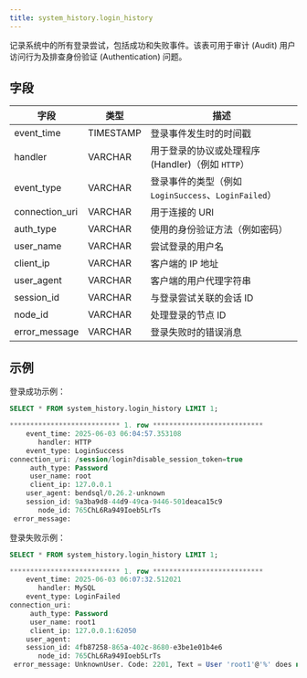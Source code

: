 ```yaml
---
title: system_history.login_history
---
```


记录系统中的所有登录尝试，包括成功和失败事件。该表可用于审计 (Audit) 用户访问行为及排查身份验证 (Authentication) 问题。

## 字段

| 字段          | 类型      | 描述                                                    |
|---------------|-----------|---------------------------------------------------------|
| event_time    | TIMESTAMP | 登录事件发生时的时间戳                                  |
| handler       | VARCHAR   | 用于登录的协议或处理程序 (Handler)（例如 `HTTP`）       |
| event_type    | VARCHAR   | 登录事件的类型（例如 `LoginSuccess`、`LoginFailed`）    |
| connection_uri| VARCHAR   | 用于连接的 URI                                          |
| auth_type     | VARCHAR   | 使用的身份验证方法（例如密码）                          |
| user_name     | VARCHAR   | 尝试登录的用户名                                        |
| client_ip     | VARCHAR   | 客户端的 IP 地址                                        |
| user_agent    | VARCHAR   | 客户端的用户代理字符串                                  |
| session_id    | VARCHAR   | 与登录尝试关联的会话 ID                                 |
| node_id       | VARCHAR   | 处理登录的节点 ID                                       |
| error_message | VARCHAR   | 登录失败时的错误消息                                    |

## 示例

登录成功示例：
```sql
SELECT * FROM system_history.login_history LIMIT 1;

*************************** 1. row ***************************
    event_time: 2025-06-03 06:04:57.353108
       handler: HTTP
    event_type: LoginSuccess
connection_uri: /session/login?disable_session_token=true
     auth_type: Password
     user_name: root
     client_ip: 127.0.0.1
    user_agent: bendsql/0.26.2-unknown
    session_id: 9a3ba9d8-44d9-49ca-9446-501deaca15c9
       node_id: 765ChL6Ra949Ioeb5LrTs
 error_message: 
```

登录失败示例：
```sql
SELECT * FROM system_history.login_history LIMIT 1;

*************************** 1. row ***************************
    event_time: 2025-06-03 06:07:32.512021
       handler: MySQL
    event_type: LoginFailed
connection_uri: 
     auth_type: Password
     user_name: root1
     client_ip: 127.0.0.1:62050
    user_agent: 
    session_id: 4fb87258-865a-402c-8680-e3be1e01b4e6
       node_id: 765ChL6Ra949Ioeb5LrTs
 error_message: UnknownUser. Code: 2201, Text = User 'root1'@'%' does not exist..
```